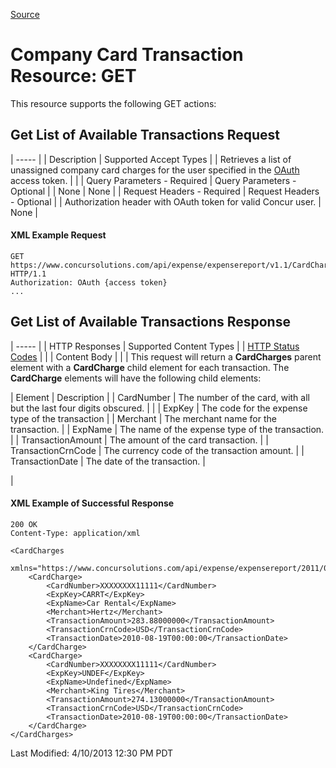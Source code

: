 [Source](https://developer.concur.com/expense-report/company-card-transaction-resource/company-card-transaction-resource-get "Permalink to Company Card Transaction Resource: GET")

# Company Card Transaction Resource: GET

This resource supports the following GET actions:

##  Get List of Available Transactions Request

| ----- |
|  Description |  Supported Accept Types |
|  Retrieves a list of unassigned company card charges for the user specified in the [OAuth][1] access token. |   |
|  Query Parameters - Required |  Query Parameters - Optional |
|  None |  None |
|  Request Headers - Required |  Request Headers - Optional |
|  Authorization header with OAuth token for valid Concur user. |  None |

####  XML Example Request

    GET https://www.concursolutions.com/api/expense/expensereport/v1.1/CardCharges/ HTTP/1.1
    Authorization: OAuth {access token}
    ...

##  Get List of Available Transactions Response

| ----- |
|  HTTP Responses |  Supported Content Types |
|  [HTTP Status Codes][2] |   |
|  Content Body |   |
|  This request will return a **CardCharges** parent element with a **CardCharge** child element for each transaction. The **CardCharge** elements will have the following child elements:  

|  Element |  Description |
|  CardNumber |  The number of the card, with all but the last four digits obscured. |   |
|  ExpKey |  The code for the expense type of the transaction |
|  Merchant |  The merchant name for the transaction. |
|  ExpName |  The name of the expense type of the transaction. |
|  TransactionAmount |  The amount of the card transaction. |
|  TransactionCrnCode |  The currency code of the transaction amount. |
|  TransactionDate |  The date of the transaction. |

 |

####  XML Example of Successful Response

    200 OK
    Content-Type: application/xml

    <CardCharges
        xmlns="https://www.concursolutions.com/api/expense/expensereport/2011/03">
        <CardCharge>
            <CardNumber>XXXXXXXX11111</CardNumber>
            <ExpKey>CARRT</ExpKey>
            <ExpName>Car Rental</ExpName>
            <Merchant>Hertz</Merchant>
            <TransactionAmount>283.88000000</TransactionAmount>
            <TransactionCrnCode>USD</TransactionCrnCode>
            <TransactionDate>2010-08-19T00:00:00</TransactionDate>
        </CardCharge>
        <CardCharge>
            <CardNumber>XXXXXXXX11111</CardNumber>
            <ExpKey>UNDEF</ExpKey>
            <ExpName>Undefined</ExpName>
            <Merchant>King Tires</Merchant>
            <TransactionAmount>274.13000000</TransactionAmount>
            <TransactionCrnCode>USD</TransactionCrnCode>
            <TransactionDate>2010-08-19T00:00:00</TransactionDate>
        </CardCharge>
    </CardCharges>

  
Last Modified: 4/10/2013 12:30 PM PDT

[1]: https://developer.concur.com/node/491
[2]: https://developer.concur.com/node/205
